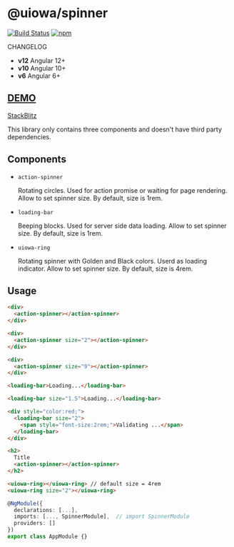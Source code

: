 # @uiowa/spinner

[![Build Status](https://img.shields.io/travis/changhuixu/spinner/master.svg?label=Travis%20CI&style=flat-square)](https://app.travis-ci.com/changhuixu/spinner.svg?branch=main)
[![npm](https://img.shields.io/npm/v/@uiowa/spinner.svg?style=flat-square)](https://www.npmjs.com/package/@uiowa/spinner)

CHANGELOG

- **v12** Angular 12+
- **v10** Angular 10+
- **v6** Angular 6+

## [DEMO](https://spinner-1f3e5.firebaseapp.com/)

[StackBlitz](https://stackblitz.com/github/changhuixu/spinner)

This library only contains three components and doesn't have third party dependencies.

## Components

- `action-spinner`

  Rotating circles. Used for action promise or waiting for page rendering.
  Allow to set spinner size. By default, size is 1rem.

- `loading-bar`

  Beeping blocks. Used for server side data loading.
  Allow to set spinner size. By default, size is 1rem.

- `uiowa-ring`

  Rotating spinner with Golden and Black colors. Userd as loading indicator.
  Allow to set spinner size. By default, size is 4rem.

## Usage

```html
<div>
  <action-spinner></action-spinner>
</div>

<div>
  <action-spinner size="2"></action-spinner>
</div>

<div>
  <action-spinner size="9"></action-spinner>
</div>

<loading-bar>Loading...</loading-bar>

<loading-bar size="1.5">Loading...</loading-bar>

<div style="color:red;">
  <loading-bar size="2">
    <span style="font-size:2rem;">Validating ...</span>
  </loading-bar>
</div>

<h2>
  Title
  <action-spinner></action-spinner>
</h2>

<uiowa-ring></uiowa-ring> // default size = 4rem
<uiowa-ring size="2"></uiowa-ring>
```

```typescript
@NgModule({
  declarations: [...],
  imports: [..., SpinnerModule],  // import SpinnerModule
  providers: []
})
export class AppModule {}
```
